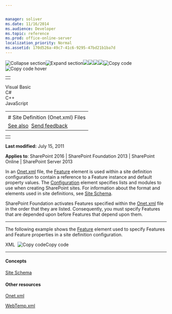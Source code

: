```yaml
---


manager: soliver
ms.date: 11/16/2014
ms.audience: Developer
ms.topic: reference
ms.prod: office-online-server
localization_priority: Normal
ms.assetid: 170d526a-49c7-41c6-9295-47bd21b1ba7d
---
```


![Collapse
section](../icons/collapse_all.gif "Collapse section")![Expand
section](../icons/expand_all.gif "Expand section")![](../icons/collapse_all.gif)![](../icons/expand_all.gif)![](../icons/dropdown.gif)![](../icons/dropdownHover.gif)![Copy
code](../icons/copycode.gif "Copy code")![Copy code
hover](../icons/copycodeHighlight.gif "Copy code hover")
<table>
<tbody>
<tr class="odd">
<td align="left"></td>
</tr>
</tbody>
</table>

Visual Basic  
C\#  
C++  
JavaScript  

<table>
<tbody>
<tr class="odd">
<td align="left"><span id="runningHeaderText"></span></td>
</tr>
<tr class="even">
<td align="left"># Site Definition (Onet.xml) Files</td>
</tr>
<tr class="odd">
<td align="left"><a href="#seeAlsoToggle">See also</a>  <span id="headfeedbackarea" class="feedbackhead"><a href="javascript:SubmitFeedback(&#39;docthis@Microsoft.com&#39;,&#39;&#39;,&#39;&#39;,&#39;&#39;,&#39;1.0.18082.1225&#39;,&#39;%0\dThank%20you%20for%20your%20feedback.%20The%20developer%20writing%20teams%20use%20your%20feedback%20to%20improve%20documentation.%20While%20we%20are%20reviewing%20your%20feedback,%20we%20may%20send%20you%20e-mail%20to%20ask%20for%20clarification%20or%20feedback%20on%20a%20solution.%20We%20do%20not%20use%20your%20e-mail%20address%20for%20any%20other%20purpose%20and%20we%20delete%20it%20after%20we%20finish%20our%20review.%0\AFor%20further%20information%20about%20the%20privacy%20policies%20of%20Microsoft,%20please%20see%20http://privacy.microsoft.com/en-us/default.aspx.%0\A%0\d&#39;,&#39;Customer%20feedback&#39;);">Send feedback</a></span></td>
</tr>
</tbody>
</table>

<table>
<colgroup>
<col width="100%" />
</colgroup>
<tbody>
<tr class="odd">
<td align="left"></td>
</tr>
</tbody>
</table>

**Last modified:** July 15, 2011

**Applies to**: SharePoint 2016 | SharePoint Foundation 2013 |
SharePoint Online | SharePoint Server 2013

In an
[Onet.xml](http://msdn.microsoft.com/library/b99d6657-d9ae-4135-a43c-c58cdfcdc6c1(Office.15).aspx)
file, the [Feature](feature-element-site.htm) element is
used within a site definition configuration to contain a reference to a
Feature instance and default property values. The
[Configuration](configuration-element-site.htm) element
specifies lists and modules to use when creating SharePoint sites. For
information about the format and elements used in site definitions, see
<span sdata="link">[Site
Schema](site-schema.htm)</span>.

SharePoint Foundation activates Features specified within the
[Onet.xml](http://msdn.microsoft.com/library/b99d6657-d9ae-4135-a43c-c58cdfcdc6c1(Office.15).aspx)
file in the order that they are listed. Consequently, you must specify
Features that are depended upon before Features that depend upon them.


--------------------------------------------------------------------------------------------------------------------------------------------------------------------------------------------

The following example shows the
[Feature](feature-element-site.htm) element used to
specify Features and Feature properties in a site definition
configuration.

<span codelanguage="xmlLang"></span>
XML 
<span class="copyCode" onclick="CopyCode(this)"
onkeypress="CopyCode_CheckKey(this, event)"
onmouseover="ChangeCopyCodeIcon(this)"
onmouseout="ChangeCopyCodeIcon(this)" tabindex="0">![Copy
code](../icons/copycode.gif "Copy code")Copy code</span>
    <Configuration ID="0" Name="Publishing"> 
       <Lists>
          <List Title="Web Part Gallery" Type="113" Url="_catalogs/wp" 
             RootWebOnly="True" />
       </Lists>
       <SiteFeatures>
          <Feature ID="AEBC918D-B20F-4a11-A1DB-9ED84D79C87E"/>
       </SiteFeatures>
       <WebFeatures>
          <Feature ID="22A9EF51-737B-4ff2-9346-694633FE4416">
             <Properties xmlns="http://schemas.microsoft.com/sharepoint/">
                <Property Key="ChromeMasterUrl" Value=""/>
                <Property Key="WelcomePagePageLayoutUrl" Value=""/>
                <Property Key="WelcomePageUrl" Value=""/>
             </Properties>
          </Feature>
          <Feature ID="23BCB938-F4B5-42a4-8050-F8CB92EF4078">
             <Properties xmlns="http://schemas.microsoft.com/sharepoint/">
                <Property Key="CopyLayouts" Value="true"/>
             </Properties>
          </Feature>
       </WebFeatures>    
       <Modules></Modules>
    </Configuration>


-------------------------------------------------------------------------------------------------------------------------------------------------------------------------------------------

#### Concepts

<span sdata="link">[Site
Schema](site-schema.htm)</span>

#### Other resources

[Onet.xml](http://msdn.microsoft.com/library/b99d6657-d9ae-4135-a43c-c58cdfcdc6c1(Office.15).aspx)

[WebTemp.xml](http://msdn.microsoft.com/library/199bbb65-d12f-475d-b157-31a1bffe84c8(Office.15).aspx)









